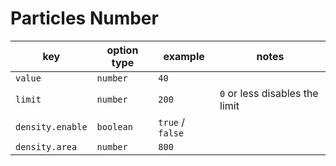 # Particles Number

| key              | option type | example          | notes                          |
| ---------------- | ----------- | ---------------- | ------------------------------ |
| `value`          | `number`    | `40`             |                                |
| `limit`          | `number`    | `200`            | `0` or less disables the limit |
| `density.enable` | `boolean`   | `true` / `false` |                                |
| `density.area`   | `number`    | `800`            |                                |
